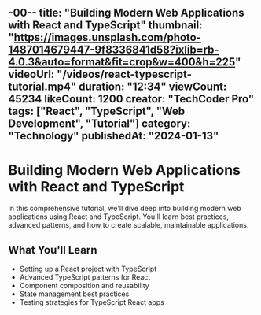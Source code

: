 -00--
title: "Building Modern Web Applications with React and TypeScript"
thumbnail: "https://images.unsplash.com/photo-1487014679447-9f8336841d58?ixlib=rb-4.0.3&auto=format&fit=crop&w=400&h=225"
videoUrl: "/videos/react-typescript-tutorial.mp4"
duration: "12:34"
viewCount: 45234
likeCount: 1200
creator: "TechCoder Pro"
tags: ["React", "TypeScript", "Web Development", "Tutorial"]
category: "Technology"
publishedAt: "2024-01-13"
---

# Building Modern Web Applications with React and TypeScript

In this comprehensive tutorial, we'll dive deep into building modern web applications using React and TypeScript. You'll learn best practices, advanced patterns, and how to create scalable, maintainable applications.

## What You'll Learn
- Setting up a React project with TypeScript
- Advanced TypeScript patterns for React
- Component composition and reusability
- State management best practices
- Testing strategies for TypeScript React apps
